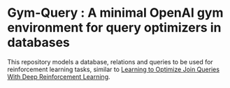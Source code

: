 # Gym-Query : A minimal OpenAI gym environment for query optimizers in databases

This repository models a database, relations and queries to be used for reinforcement learning tasks, similar to [Learning to Optimize Join Queries With Deep
Reinforcement Learning](https://arxiv.org/pdf/1808.03196.pdf). 



